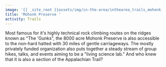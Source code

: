 ```yaml
---
image: '{{ _site_root }}assets/img/in-the-area/inthearea_trails_mohonk.jpg'
title: 'Mohonk Preserve	'
activity: Trails
---
```

<p>Most famous for it's highly technical rock climbing routes on the ridges known as "The 'Gunks", the 8000 acre Mohonk Preserve is also accessible to the non-hard hatted with 30 miles of gentle carriageways. The mostly privately funded organization also puts together a steady stream of group hikes, talks, and events aiming to be a "living science lab." And who knew that it is also a section of the Appalachian Trail?</p>